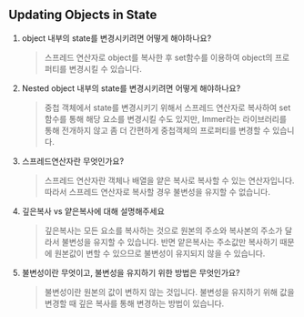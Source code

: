 ## Updating Objects in State

1. object 내부의 state를 변경시키려면 어떻게 해야하나요?

    > 스프레드 연산자로 object를 복사한 후 set함수를 이용하여 object의 프로퍼티를 변경시킬 수 있습니다.

2. Nested object 내부의 state를 변경시키려면 어떻게 해야하나요?

    > 중첩 객체에서 state를 변경시키기 위해서 스프레드 연산자로 복사하여 set함수를 통해 해당 요소를 변경시킬 수도 있지만, Immer라는 라이브러리를 통해 전개하지 않고 좀 더 간편하게 중첩객체의 프로퍼티를 변경할 수 있습니다.

3. 스프레드연산자란 무엇인가요?

    > 스프레드 연산자란 객체나 배열을 얕은 복사로 복사할 수 있는 연산자입니다. 따라서 스프레드 연산자로 복사할 경우 불변성을 유지할 수 없습니다.

4. 깊은복사 vs 얕은복사에 대해 설명해주세요

    > 깊은복사는 모든 요소를 복사하는 것으로 원본의 주소와 복사본의 주소가 달라서 불변성을 유지할 수 있습니다. 반면 얕은복사는 주소값만 복사하기 때문에 원본값이 변할 수 있으므로 불변성이 유지되지 않을 수 있습니다.

5. 불변성이란 무엇이고, 불변성을 유지하기 위한 방법은 무엇인가요?
    > 불변성이란 원본의 값이 변하지 않는 것입니다. 불변성을 유지하기 위해 값을 변경할 때 깊은 복사를 통해 변경하는 방법이 있습니다.
